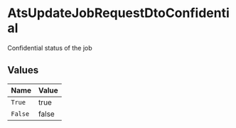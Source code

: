 # AtsUpdateJobRequestDtoConfidential

Confidential status of the job


## Values

| Name    | Value   |
| ------- | ------- |
| `True`  | true    |
| `False` | false   |